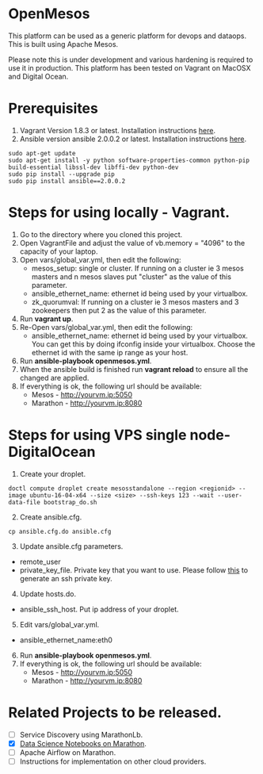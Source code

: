 # OpenMesos
This platform can be used as a generic platform for devops and dataops. This is built using Apache Mesos.

Please note this is under development and various hardening is required to use it in production. This platform has been tested on Vagrant on MacOSX and Digital Ocean.

# Prerequisites
1. Vagrant Version  1.8.3 or latest. Installation instructions [here](https://www.vagrantup.com/downloads.html).
2. Ansible version ansible 2.0.0.2 or latest. Installation instructions [here](http://docs.ansible.com/ansible/intro_installation.html#latest-releases-on-mac-osx).
```
sudo apt-get update
sudo apt-get install -y python software-properties-common python-pip build-essential libssl-dev libffi-dev python-dev
sudo pip install --upgrade pip
sudo pip install ansible==2.0.0.2
```


# Steps for using locally - Vagrant.
1. Go to the directory where you cloned this project.
2. Open VagrantFile and adjust the value of vb.memory = "4096" to the capacity of your laptop.
3. Open vars/global_var.yml, then edit the following:
    * mesos_setup: single or cluster. If running on a cluster ie 3 mesos masters and n mesos slaves put "cluster" as the value of this parameter.
    * ansible_ethernet_name: ethernet id being used by your virtualbox.
    * zk_quorumval: If running on a cluster ie 3 mesos masters and 3 zookeepers then put 2 as the value of this parameter.
4. Run __vagrant up__.
5. Re-Open vars/global_var.yml, then edit the following:
    * ansible_ethernet_name: ethernet id being used by your virtualbox. You can get this by doing ifconfig inside your virtualbox. Choose the ethernet id with the same ip range as your host.
6. Run __ansible-playbook openmesos.yml__.
7. When the ansible build is finished run __vagrant reload__ to ensure all the changed are applied.
8. If everything is ok, the following url should be available:
    * Mesos - http://yourvm.ip:5050
    * Marathon - http://yourvm.ip:8080

# Steps for using VPS single node- DigitalOcean
1. Create your droplet. 
```
doctl compute droplet create mesosstandalone --region <regionid> --image ubuntu-16-04-x64 --size <size> --ssh-keys 123 --wait --user-data-file bootstrap_do.sh
```
2. Create ansible.cfg.
```
cp ansible.cfg.do ansible.cfg
```
3. Update ansible.cfg parameters.
  * remote_user
  * private_key_file. Private key that you want to use. Please follow [this](https://help.ubuntu.com/community/SSH/OpenSSH/Keys) to generate an ssh private key. 
4. Update hosts.do.
  * ansible_ssh_host. Put ip address of your droplet.
5. Edit vars/global_var.yml.
  * ansible_ethernet_name:eth0
6. Run __ansible-playbook openmesos.yml__.
7. If everything is ok, the following url should be available:
    * Mesos - http://yourvm.ip:5050
    * Marathon - http://yourvm.ip:8080

# Related Projects to be released.
- [ ]  Service Discovery using MarathonLb.
- [x]  [Data Science Notebooks on Marathon](https://github.com/pganzon/kuwaderno).
- [ ]  Apache Airflow on Marathon.
- [ ]  Instructions for implementation on other cloud providers.
